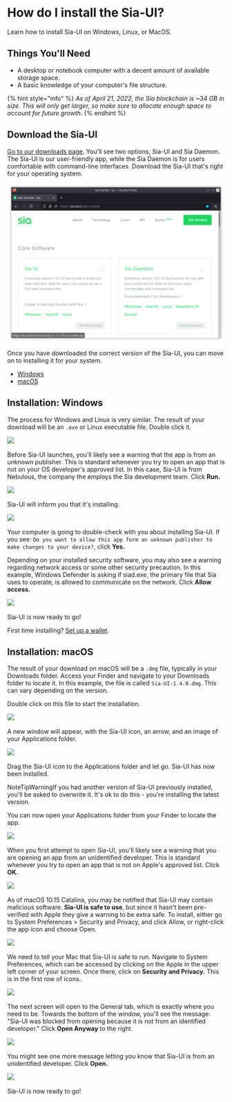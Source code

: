 # How do I install the Sia-UI?

Learn how to install Sia-UI on Windows, Linux, or MacOS.

## Things You'll Need

* A desktop or notebook computer with a decent amount of available storage space.
* A basic knowledge of your computer's file structure.

{% hint style="info" %}
_As of April 21, 2022, the Sia blockchain is \~34 GB in size. This will only get larger, so make sure to allocate enough space to account for future growth._
{% endhint %}

## Download the Sia-UI <a href="#find_the_right_download_for_you" id="find_the_right_download_for_you"></a>

[Go to our downloads page](https://sia.tech/get-started). You'll see two options, Sia-UI and Sia Daemon. The Sia-UI is our user-friendly app, while the Sia Daemon is for users comfortable with command-line interfaces. Download the Sia-UI that's right for your operating system.

![](../../../.gitbook/assets/get-started-download.png)

Once you have downloaded the correct version of the Sia-UI, you can move on to installing it for your system.

* [Windows](how-to-download-and-install-sia-ui.md#installation-windows)
* [macOS](how-to-download-and-install-sia-ui.md#installation-macos)

## Installation: Windows

The process for Windows and Linux is very similar. The result of your download will be an `.exe` or Linux executable file. Double click it.

![](../../../.gitbook/assets/install-2.png)

Before Sia-UI launches, you'll likely see a warning that the app is from an unknown publisher. This is standard whenever you try to open an app that is not on your OS developer's approved list. In this case, Sia-UI is from Nebulous, the company the employs the Sia development team. Click **Run.**

![](../../../.gitbook/assets/install-3.png)

Sia-UI will inform you that it's installing.

![](../../../.gitbook/assets/install-4.png)

Your computer is going to double-check with you about installing Sia-UI. If you see: `Do you want to allow this app form an unknown publisher to make changes to your device?`, click **Yes.**

Depending on your installed security software, you may also see a warning regarding network access or some other security precaution. In this example, Windows Defender is asking if siad.exe, the primary file that Sia uses to operate, is allowed to communicate on the network. Click **Allow access.**

![](../../../.gitbook/assets/install-5.png)

Sia-UI is now ready to go!

First time installing? [Set up a wallet](how-to-make-a-new-wallet-in-sia-ui.md).

## Installation: macOS

The result of your download on macOS will be a `.dmg` file, typically in your Downloads folder. Access your Finder and navigate to your Downloads folder to locate it. In this example, the file is called `Sia-UI-1.4.0.dmg`. This can vary depending on the version.

Double click on this file to start the installation.

![](../../../.gitbook/assets/install-6.png)

A new window will appear, with the Sia-UI icon, an arrow, and an image of your Applications folder.

![](../../../.gitbook/assets/install-7.png)

Drag the Sia-UI icon to the Applications folder and let go. Sia-UI has now been installed.

NoteTipWarningIf you had another version of Sia-UI previously installed, you'll be asked to overwrite it. It's ok to do this - you're installing the latest version.

You can now open your Applications folder from your Finder to locate the app.

![](../../../.gitbook/assets/install-8.png)

When you first attempt to open Sia-UI, you'll likely see a warning that you are opening an app from an unidentified developer. This is standard whenever you try to open an app that is not on Apple's approved list. Click **OK.**

![](../../../.gitbook/assets/install-9.png)

As of macOS 10.15 Catalina, you may be notified that Sia-UI may contain malicious software. **Sia-UI is safe to use**, but since it hasn't been pre-verified with Apple they give a warning to be extra safe. To install, either go to System Preferences > Security and Privacy, and click Allow, or right-click the app icon and choose Open.

![](../../../.gitbook/assets/install-10.png)

We need to tell your Mac that Sia-UI is safe to run. Navigate to System Preferences, which can be accessed by clicking on the Apple in the upper left corner of your screen. Once there, click on **Security and Privacy.** This is in the first row of icons.

![](../../../.gitbook/assets/install-11.png)

The next screen will open to the General tab, which is exactly where you need to be. Towards the bottom of the window, you'll see the message: "Sia-UI was blocked from opening because it is not from an identified developer." Click **Open Anyway** to the right.

![](../../../.gitbook/assets/install-12.png)

You might see one more message letting you know that Sia-UI is from an unidentified developer. Click **Open.**

![](../../../.gitbook/assets/install-13.png)

Sia-UI is now ready to go!
